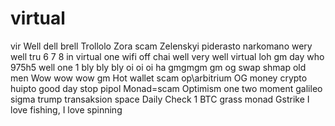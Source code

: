 # virtual
vir
Well dell brell
Trollolo
Zora scam
Zelenskyi piderasto narkomano
wery well
tru 6 7 8
in virtual one
wifi off chai
well very well
virtual loh
gm day
who 975h5
well
one 1
bly bly bly
oi oi oi ha
gmgmgm gm
og swap shmap
old men
Wow wow wow
gm
Hot wallet scam
op\arbitrium
OG
money
crypto huipto
good day
stop
pipol
Monad=scam
Optimism
one two
moment
galileo
sigma
trump
transaksion
space
Daily Check
1 BTC
grass
monad
Gstrike
I love fishing, I love spinning
